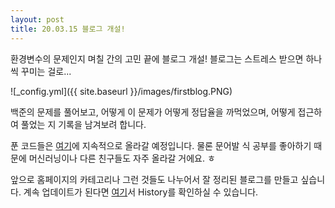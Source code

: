 ```yaml
---
layout: post
title: 20.03.15 블로그 개설!
---
```


환경변수의 문제인지 며칠 간의 고민 끝에 블로그 개설!
블로그는 스트레스 받으면 하나씩 꾸미는 걸로...

![_config.yml]({{ site.baseurl }}/images/firstblog.PNG)

백준의 문제를 풀어보고, 어떻게 이 문제가 어떻게 정답율을 까먹었으며, 어떻게 접근하여 풀었는 지 기록을 남겨보려 합니다. 

푼 코드들은 [여기](https://https://github.com/Limm-jk/BaekJoon_Online_Judge)에 지속적으로 올라갈 예정입니다. 
물론 문어발 식 공부를 좋아하기 때문에 머신러닝이나 다른 친구들도 자주 올라갈 거에요. ㅎ

앞으로 홈페이지의 카테고리나 그런 것들도 나누어서 잘 정리된 블로그를 만들고 싶습니다. 계속 업데이트가 된다면 [여기](https://https://github.com/Limm-jk/BaekJoon_Online_Judge)서 History를 확인하실 수 있습니다.
